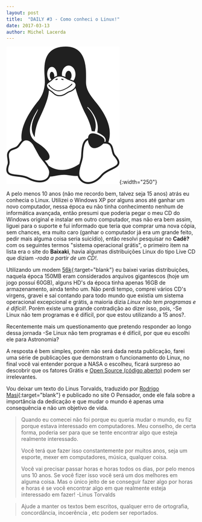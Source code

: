 ```yaml
---
layout: post
title:  "DAILY #3 - Como conheci o Linux!"
date: 2017-03-13
author: Michel Lacerda
---
```

![Tux Mono](/imgs/tux_mono.png){:width="250"}

A pelo menos 10 anos (não me recordo bem, talvez seja 15 anos)  atrás eu conhecia o Linux. Utilizei o Windows XP por alguns anos até ganhar um novo computador, nessa época eu não tinha conhecimento nenhum de informática avançada, então presumi que poderia pegar o meu CD do Windows original e instalar em outro computador, mas não era bem assim, liguei para o suporte e fui informado que teria que comprar uma nova cópia, sem chances, era muito caro (ganhar o computador já era um grande feito, pedir mais alguma coisa seria suicídio), então resolvi pesquisar no **Cadê?** com os seguintes termos "sistema operacional grátis", o primeiro item na lista era o site do **Baixaki**, havia algumas distribuições Linux do tipo Live CD que diziam -*roda a partir de um CD!*.

Utilizando um modem [56k](https://upload.wikimedia.org/wikipedia/commons/3/33/Dial_up_modem_noises.ogg){:target="blank"} eu baixei varias distribuições, naquela época 150MB eram considerados arquivos gigantescos (hoje um jogo possuí 60GB), alguns HD's da época tinha apenas 16GB de armazenamento, ainda tenho um. Não perdi tempo, comprei vários CD's virgens, gravei e saí contando para todo mundo que existia um sistema operacional excepcional e grátis,  a maioria dizia *Linux não tem programas e é difícil!*. Porém existe uma grande contradição ao dizer isso, pois, -Se Linux não tem programas e é difícil, por que estou utilizando a 15 anos?.

Recentemente mais um questionamento que pretendo responder ao longo dessa jornada -Se Linux não tem programas e é difícil, por que eu escolhi ele para Astronomia? 

A resposta é bem simples, porém não será dada nesta publicação, farei uma série de publicações que demonstram o funcionamento do Linux, no final você vai entender porque a NASA o escolheu, ficará surpreso ao descobrir que os fatores Grátis e [Open Source (código aberto)](https://opensource.org/) podem ser irrelevantes.

Vou deixar um texto do Linus Torvalds, traduzido por [Rodrigo Masi](https://pensador.uol.com.br/frase/MTc3NTM0NQ/){:target="blank"} e publicado no site O Pensador, onde ele fala sobre a importância da dedicação e que mudar o mundo é apenas uma consequência e não um objetivo de vida.

> Quando eu comecei não foi porque eu queria mudar o mundo, eu fiz porque estava interessado em computadores. Meu conselho, de certa forma, poderia ser para que se tente encontrar algo que esteja realmente interessado.
> 
> Você terá que fazer isso constantemente por muitos anos, seja um esporte, mexer em computadores, música, qualquer coisa.
> 
> Você vai precisar passar horas e horas todos os dias, por pelo menos uns 10 anos. Se você fizer isso você será um dos melhores em alguma coisa. Mas o único jeito de se conseguir fazer algo por horas e horas é se você encontrar algo em que realmente esteja interessado em fazer!
>-Linus Torvalds


> Ajude a manter os textos bem escritos, qualquer erro de ortografia, concordância, incoerência , etc podem ser reportados. 

